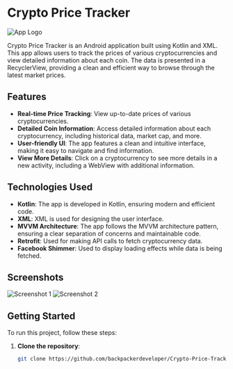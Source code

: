 # Crypto Price Tracker

![App Logo](https://blogger.googleusercontent.com/img/b/R29vZ2xl/AVvXsEjQu2iu-At8EU1agLoQvzaenys0YHYgHj_uX84G-hM-phcAwlxF6Fyy6xJ6TkdoCftn41pUPK1onHOkFdiwu7whlO78YXgENuU8AyWDfLdcUahW0ainrwi1lFfC6RL2ZAUO-F3bKNFGjM3QpgtDtjDfGs5xycND5ecmfDttYmYhO_3ShqInOQbGsoOmqqVt/s1280/cpt_logo.jpg)

Crypto Price Tracker is an Android application built using Kotlin and XML. This app allows users to track the prices of various cryptocurrencies and view detailed information about each coin. The data is presented in a RecyclerView, providing a clean and efficient way to browse through the latest market prices.

## Features

- **Real-time Price Tracking**: View up-to-date prices of various cryptocurrencies.
- **Detailed Coin Information**: Access detailed information about each cryptocurrency, including historical data, market cap, and more.
- **User-friendly UI**: The app features a clean and intuitive interface, making it easy to navigate and find information.
- **View More Details**: Click on a cryptocurrency to see more details in a new activity, including a WebView with additional information.

## Technologies Used

- **Kotlin**: The app is developed in Kotlin, ensuring modern and efficient code.
- **XML**: XML is used for designing the user interface.
- **MVVM Architecture**: The app follows the MVVM architecture pattern, ensuring a clear separation of concerns and maintainable code.
- **Retrofit**: Used for making API calls to fetch cryptocurrency data.
- **Facebook Shimmer**: Used to display loading effects while data is being fetched.

## Screenshots

![Screenshot 1](https://dummyimageurl.com/screenshot1.png)
![Screenshot 2](https://dummyimageurl.com/screenshot2.png)

## Getting Started

To run this project, follow these steps:

1. **Clone the repository**:
   ```bash
   git clone https://github.com/backpackerdeveloper/Crypto-Price-Tracker---MVVM.git
